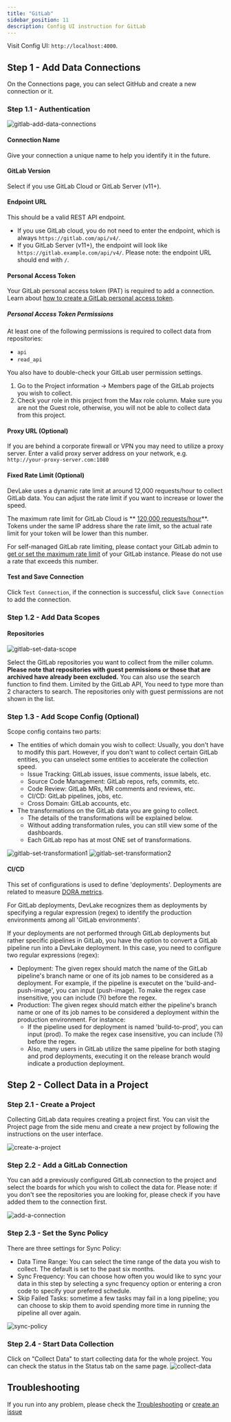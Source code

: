 ```yaml
---
title: "GitLab"
sidebar_position: 11
description: Config UI instruction for GitLab
---
```


Visit Config UI: `http://localhost:4000`.

## Step 1 - Add Data Connections

On the Connections page, you can select GitHub and create a new connection or it.

### Step 1.1 - Authentication

![gitlab-add-data-connections](images/gitlab-create-a-connection.png)

#### Connection Name

Give your connection a unique name to help you identify it in the future.

#### GitLab Version

Select if you use GitLab Cloud or GitLab Server (v11+).

#### Endpoint URL

This should be a valid REST API endpoint.

- If you use GitLab cloud, you do not need to enter the endpoint, which is always `https://gitlab.com/api/v4/`.
- If you GitLab Server (v11+), the endpoint will look like `https://gitlab.example.com/api/v4/`.
  Please note: the endpoint URL should end with `/`.

#### Personal Access Token

Your GitLab personal access token (PAT) is required to add a connection. Learn about [how to create a GitLab personal access token](https://docs.gitlab.com/ee/user/profile/personal_access_tokens.html).

##### Personal Access Token Permissions

At least one of the following permissions is required to collect data from repositories:

- `api`
- `read_api`

You also have to double-check your GitLab user permission settings.

1. Go to the Project information -> Members page of the GitLab projects you wish to collect.
2. Check your role in this project from the Max role column. Make sure you are not the Guest role, otherwise, you will not be able to collect data from this project.

#### Proxy URL (Optional)

If you are behind a corporate firewall or VPN you may need to utilize a proxy server. Enter a valid proxy server address on your network, e.g. `http://your-proxy-server.com:1080`

#### Fixed Rate Limit (Optional)

DevLake uses a dynamic rate limit at around 12,000 requests/hour to collect GitLab data. You can adjust the rate limit if you want to increase or lower the speed.

The maximum rate limit for GitLab Cloud is ** [120,000 requests/hour](https://docs.gitlab.com/ee/user/gitlab_com/index.html#gitlabcom-specific-rate-limits)**. Tokens under the same IP address share the rate limit, so the actual rate limit for your token will be lower than this number.

For self-managed GitLab rate limiting, please contact your GitLab admin to [get or set the maximum rate limit](https://repository.prace-ri.eu/git/help/security/rate_limits.md) of your GitLab instance. Please do not use a rate that exceeds this number.

#### Test and Save Connection

Click `Test Connection`, if the connection is successful, click `Save Connection` to add the connection.

### Step 1.2 - Add Data Scopes

#### Repositories

![gitlab-set-data-scope](images/gitlab-set-data-scope.png)


Select the GitLab repositories you want to collect from the miller column. **Please note that repositories with guest permissions or those that are archived have already been excluded.** You can also use the search function to find them. Limited by the GitLab API, You need to type more than 2 characters to search. The repositories only with guest permissions are not shown in the list.


### Step 1.3 - Add Scope Config (Optional)
Scope config contains two parts: 
- The entities of which domain you wish to collect: Usually, you don't have to modify this part. However, if you don't want to collect certain GitLab entities, you can unselect some entities to accelerate the collection speed.
  - Issue Tracking: GitLab issues, issue comments, issue labels, etc.
  - Source Code Management: GitLab repos, refs, commits, etc.
  - Code Review: GitLab MRs, MR comments and reviews, etc.
  - CI/CD: GitLab pipelines, jobs, etc.
  - Cross Domain: GitLab accounts, etc.
- The transformations on the GitLab data you are going to collect.
  - The details of the transformations will be explained below.
  - Without adding transformation rules, you can still view some of the dashboards.
  - Each GitLab repo has at most ONE set of transformations.

![gitlab-set-transformation1](images/gitlab-scope-config.png)
![gitlab-set-transformation2](images/gitlab-set-transformation2.png)

#### CI/CD

This set of configurations is used to define 'deployments'. Deployments are related to measure [DORA metrics](../DORA.md).

For GitLab deployments, DevLake recognizes them as deployments by specifying a regular expression (regex) to identify the production environments among all 'GitLab environments'.

If your deployments are not performed through GitLab deployments but rather specific pipelines in GitLab, you have the option to convert a GitLab pipeline run into a DevLake deployment. In this case, you need to configure two regular expressions (regex):

- Deployment: The given regex should match the name of the GitLab pipeline's branch name or one of its job names to be considered as a deployment. For example, if the pipeline is executet on the 'build-and-push-image', you can input (push-image). To make the regex case insensitive, you can include (?i) before the regex.
- Production: The given regex should match either the pipeline's branch name or one of its job names to be considered a deployment within the production environment. For instance:
  - If the pipeline used for deployment is named 'build-to-prod', you can input (prod). To make the regex case insensitive, you can include (?i) before the regex.
  - Also, many users in GitLab utilize the same pipeline for both staging and prod deployments, executing it on the release branch would indicate a production deployment.

## Step 2 - Collect Data in a Project
### Step 2.1 - Create a Project
Collecting GitLab data requires creating a project first. You can visit the Project page from the side menu and create a new project by following the instructions on the user interface.

![create-a-project](images/create-a-project.png)

### Step 2.2 - Add a GitLab Connection
You can add a previously configured GitLab connection to the project and select the boards for which you wish to collect the data for. 
Please note: if you don't see the repositories you are looking for, please check if you have added them to the connection first.

![add-a-connection](images/add-a-connection-project.png)

### Step 2.3 - Set the Sync Policy
There are three settings for Sync Policy:
- Data Time Range: You can select the time range of the data you wish to collect. The default is set to the past six months.
- Sync Frequency: You can choose how often you would like to sync your data in this step by selecting a sync frequency option or entering a cron code to specify your prefered schedule.
- Skip Failed Tasks: sometime a few tasks may fail in a long pipeline; you can choose to skip them to avoid spending more time in running the pipeline all over again.

![sync-policy](images/sync-policy.png)

### Step 2.4 - Start Data Collection
Click on "Collect Data" to start collecting data for the whole project. You can check the status in the Status tab on the same page.
![collect-data](images/collect-data.png)

## Troubleshooting

If you run into any problem, please check the [Troubleshooting](/Troubleshooting/Configuration.md) or [create an issue](https://github.com/apache/incubator-devlake/issues)

